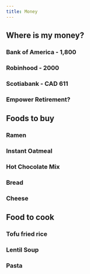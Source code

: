 ```yaml
---
title: Money
---
```


## Where is my money?
### Bank of America - 1,800

### Robinhood - 2000

### Scotiabank - CAD 611

### Empower Retirement? 

## Foods to buy
### Ramen

### Instant Oatmeal

### Hot Chocolate Mix

### Bread

### Cheese

## Food to cook
### Tofu fried rice

### Lentil Soup

### Pasta

### 

